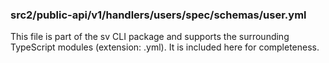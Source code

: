 ### src2/public-api/v1/handlers/users/spec/schemas/user.yml

This file is part of the sv CLI package and supports the surrounding TypeScript modules (extension: .yml). It is included here for completeness.
